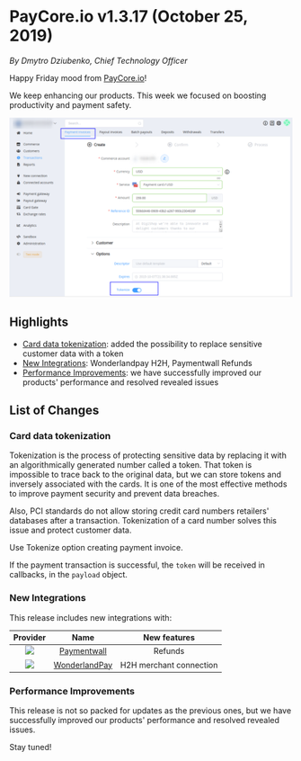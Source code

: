 # **PayCore.io v1.3.17 (October 25, 2019)**

*By Dmytro Dziubenko, Chief Technology Officer*

Happy Friday mood from [PayCore.io](http://paycore.io/)!

We keep enhancing our products. This week we focused on boosting productivity and payment safety.  

![Tokenize](images/v1.3.17/tokenize.png)

## Highlights

* [Card data tokenization](#card-data-tokenization): added the possibility to replace sensitive customer data with a token
* [New Integrations](#integration-upgrade): Wonderlandpay H2H, Paymentwall Refunds
* [Performance Improvements](#performance-improvements): we have successfully improved our products' performance and resolved revealed issues

## List of Changes

### Card data tokenization

Tokenization is the process of protecting sensitive data by replacing it with an algorithmically generated number called a token. That token is impossible to trace back to the original data, but we can store tokens and inversely associated with the cards. It is one of the most effective methods to improve payment security and prevent data breaches.

Also, PCI standards do not allow storing credit card numbers retailers' databases after a transaction. Tokenization of a card number solves this issue and protect customer data.

Use Tokenize option creating payment invoice.

If the payment transaction is successful, the `token` will be received in callbacks, in the `payload` object.

### New Integrations

This release includes new integrations with:

| Provider | Name  | New features |
|:-:|:-:|:-:|
| <img src="https://static.openfintech.io/payment_providers/paymentwall/logo.svg?w=70" width="70px"> | [Paymentwall](/connectors/paymentwall/) | Refunds |
|<img src="../images/v1.3.17/temporary-logo-wlandpay.png" width="70px"> | [WonderlandPay](/connectors/wlandpay/) | H2H merchant connection |

### Performance Improvements

This release is not so packed for updates as the previous ones, but we have successfully improved our products' performance and resolved revealed issues.

Stay tuned!
